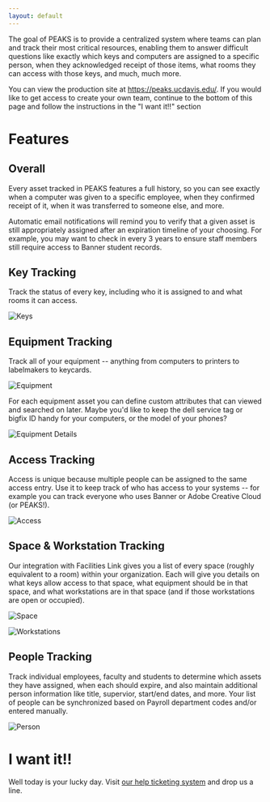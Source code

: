 ```yaml
---
layout: default
---
```


The goal of PEAKS is to provide a centralized system where teams can plan and track their most critical resources, enabling them to answer difficult questions like exactly which keys and computers are assigned to a specific person, when they acknowledged receipt of those items, what rooms they can access with those keys, and much, much more.

You can view the production site at https://peaks.ucdavis.edu/.  If you would like to get access to create your own team, continue to the bottom of this page and follow the instructions in the "I want it!!" section

# Features

## Overall

Every asset tracked in PEAKS features a full history, so you can see exactly when a computer was given to a specific employee, when they confirmed receipt of it, when it was transferred to someone else, and more.

Automatic email notifications will remind you to verify that a given asset is still appropriately assigned after an expiration timeline of your choosing.  For example, you may want to check in every 3 years to ensure staff members still require access to Banner student records.

## Key Tracking

Track the status of every key, including who it is assigned to and what rooms it can access.

![Keys](./assets/img/keys.png)

## Equipment Tracking

Track all of your equipment -- anything from computers to printers to labelmakers to keycards.

![Equipment](./assets/img/equipment.png)

For each equipment asset you can define custom attributes that can viewed and searched on later.  Maybe you'd like to keep the dell service tag or bigfix ID handy for your computers, or the model of your phones?

![Equipment Details](./assets/img/equipdetails.png)

## Access Tracking

Access is unique because multiple people can be assigned to the same access entry.  Use it to keep track of who has access to your systems -- for example you can track everyone who uses Banner or Adobe Creative Cloud (or PEAKS!).

![Access](./assets/img/access.png)

## Space & Workstation Tracking

Our integration with Facilities Link gives you a list of every space (roughly equivalent to a room) within your organization.  Each will give you details on what keys allow access to that space, what equipment should be in that space, and what workstations are in that space (and if those workstations are open or occupied).

![Space](./assets/img/spaces.png)

![Workstations](./assets/img/workstations.png)

## People Tracking

Track individual employees, faculty and students to determine which assets they have assigned, when each should expire, and also maintain additional person information like title, supervior, start/end dates, and more.  Your list of people can be synchronized based on Payroll department codes and/or entered manually.

![Person](./assets/img/person.png)

# I want it!!

Well today is your lucky day.  Visit [our help ticketing system](https://caeshelp.ucdavis.edu/?appname=Peaks) and drop us a line.
